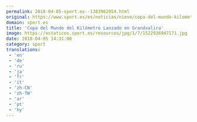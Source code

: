 ```yaml
---
permalink: 2018-04-05-sport.es--1383962054.html
original: https://www.sport.es/es/noticias/nieve/copa-del-mundo-kilometro-lanzado-grandvalira-6736847?utm_source=rss-noticias&utm_medium=feed&utm_campaign=nieve
domain: sport.es
title: 'Copa del Mundo del Kilómetro Lanzado en Grandvalira'
image: https://estaticos.sport.es/resources/jpg/1/7/1522936947171.jpg
date: 2018-04-05 14:31:08
category: sport
translations: 
 - 'en'
 - 'de'
 - 'ru'
 - 'ja'
 - 'fr'
 - 'it'
 - 'zh-CN'
 - 'zh-TW'
 - 'ar'
 - 'pt'
 - 'hy'
---
```


